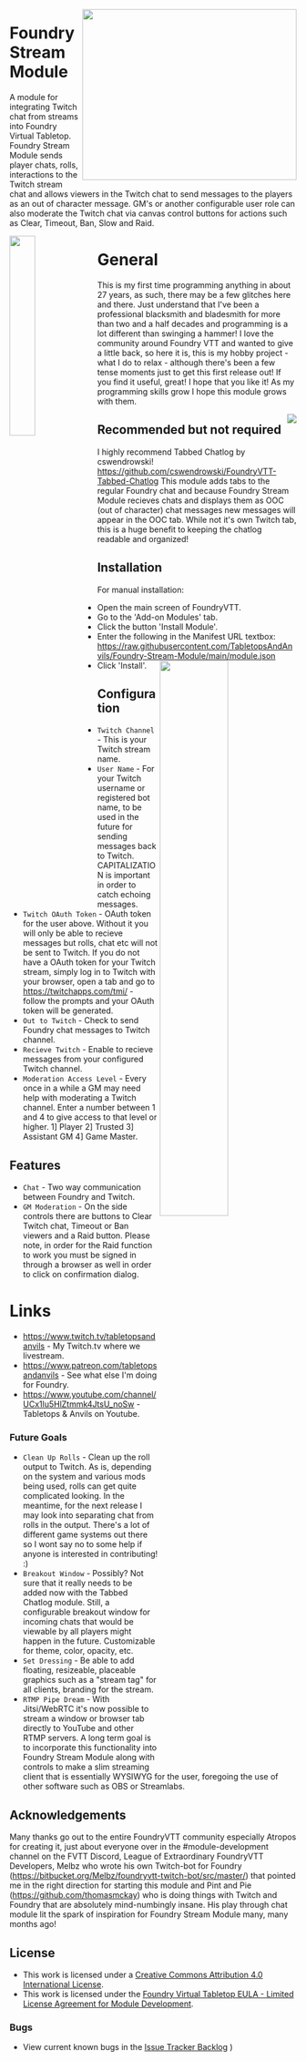 
<img align="right" width="376" height="300" src="https://github.com/TabletopsAndAnvils/Foundry-Stream-Module/blob/main/img/fsm-cover-mid.png"><p>
# Foundry Stream Module # 
A module for integrating Twitch chat from streams into Foundry Virtual Tabletop. Foundry Stream Module sends player chats, rolls, interactions to the Twitch
stream chat and allows viewers in the Twitch chat to send messages to the players as an out of character message. GM's or another configurable user role can
also moderate the Twitch chat via canvas control buttons for actions such as Clear, Timeout, Ban, Slow and Raid.</p>

<img align="left" width="30%" height="30%" src="https://github.com/TabletopsAndAnvils/Foundry-Stream-Module/blob/main/img/Screen%20Shot%202021-01-18%20at%2021.27.40.png"><p>
# General #
This is my first time programming anything in about 27 years, as such, there may be a few glitches here and there. Just understand that I've been a professional blacksmith and bladesmith for more than two and a half decades and programming is a lot different than swinging a hammer! I love the community around Foundry VTT and wanted to give a little back, so here it is, this is my hobby project - what I do to relax - although there's been a few tense moments just to get this first release out! If you find it useful, great! I hope that you like it! As my programming skills grow I hope this module grows with them. </p>

<img align="right" src="https://github.com/TabletopsAndAnvils/Foundry-Stream-Module/blob/main/img/Screen%20Shot%202021-01-19%20at%2022.22.52.png"><p>
## Recommended but not required ##
I highly recommend Tabbed Chatlog by cswendrowski! https://github.com/cswendrowski/FoundryVTT-Tabbed-Chatlog
This module adds tabs to the regular Foundry chat and because Foundry Stream Module recieves chats and displays them as OOC (out of character) chat messages
new messages will appear in the OOC tab. While not it's own Twitch tab, this is a huge benefit to keeping the chatlog readable and organized! </p>

## Installation ##
For manual installation:
* Open the main screen of FoundryVTT.
* Go to the 'Add-on Modules' tab.
* Click the button 'Install Module'.
* Enter the following in the Manifest URL textbox: https://raw.githubusercontent.com/TabletopsAndAnvils/Foundry-Stream-Module/main/module.json
* Click 'Install'.
<img align="right" height="50%" width ="50%" src="https://github.com/TabletopsAndAnvils/Foundry-Stream-Module/blob/main/img/Screen%20Shot%202021-01-19%20at%2022.03.50.png"><p>
## Configuration ##
- `Twitch Channel` - This is your Twitch stream name.
- `User Name` - For your Twitch username or registered bot name, to be used in the future for sending messages back to Twitch. CAPITALIZATION is important in order to catch echoing messages.
- `Twitch OAuth Token` - OAuth token for the user above. Without it you will only be able to recieve messages but rolls, chat etc will not be sent to Twitch. If you do not have a OAuth token for your Twitch stream, simply log in to Twitch with your browser, open a tab and go to https://twitchapps.com/tmi/ - follow the prompts and your OAuth token will be generated.
- `Out to Twitch` - Check to send Foundry chat messages to Twitch channel.
- `Recieve Twitch` - Enable to recieve messages from your configured Twitch channel.
- `Moderation Access Level` - Every once in a while a GM may need help with moderating a Twitch channel. Enter a number between 1 and 4 to give access to that level or higher. 1] Player 2] Trusted 3] Assistant GM 4] Game Master.</p>

## Features ##
- `Chat` - Two way communication between Foundry and Twitch. 
- `GM Moderation` - On the side controls there are buttons to Clear Twitch chat, Timeout or Ban viewers and a Raid button. Please note, in order for the Raid function to work you must be signed in through a browser as well in order to click on confirmation dialog.

# Links #
* https://www.twitch.tv/tabletopsandanvils - My Twitch.tv where we livestream.
* https://www.patreon.com/tabletopsandanvils - See what else I'm doing for Foundry.
* https://www.youtube.com/channel/UCx1lu5HlZtmmk4JtsU_noSw - Tabletops & Anvils on Youtube.

### Future Goals
- `Clean Up Rolls` - Clean up the roll output to Twitch. As is, depending on the system and various mods being used, rolls can get quite complicated looking. In the meantime, for the next release I may look into separating chat from rolls in the output. There's a lot of different game systems out there so I wont say no to some help if anyone is interested in contributing! :)
- `Breakout Window` - Possibly? Not sure that it really needs to be added now with the Tabbed Chatlog module. Still, a configurable breakout window for incoming chats that would be viewable by all players might happen in the future. Customizable for theme, color, opacity, etc.
- `Set Dressing` - Be able to add floating, resizeable, placeable graphics such as a "stream tag" for all clients, branding for the stream.
- `RTMP Pipe Dream` - With Jitsi/WebRTC it's now possible to stream a window or browser tab directly to YouTube and other RTMP servers. A long term goal is to incorporate this functionality into Foundry Stream Module along with controls to make a slim streaming client that is essentially WYSIWYG for the user, foregoing the use of other software such as OBS or Streamlabs.

## Acknowledgements ##
Many thanks go out to the entire FoundryVTT community especially Atropos for creating it, just about everyone over in the #module-development channel on the FVTT Discord, League of Extraordinary FoundryVTT Developers, Melbz who wrote his own Twitch-bot for Foundry (https://bitbucket.org/Melbz/foundryvtt-twitch-bot/src/master/) that pointed me in the right direction for starting this module and Pint and Pie (https://github.com/thomasmckay) who is doing things with Twitch and Foundry that are absolutely mind-numbingly insane. His play through chat module lit the spark of inspiration for Foundry Stream Module many, many months ago! 

## License
- This work is licensed under a [Creative Commons Attribution 4.0 International License](https://creativecommons.org/licenses/by/4.0/legalcode).
- This work is licensed under the [Foundry Virtual Tabletop EULA - Limited License Agreement for Module Development](https://foundryvtt.com/article/license/).

### Bugs
- View current known bugs in the [Issue Tracker Backlog](https://github.com/TabletopsAndAnvils/Foundry-Stream-Module/issues)
)
